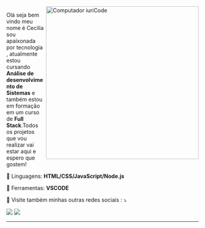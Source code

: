 <img src="https://raw.githubusercontent.com/MicaelliMedeiros/micaellimedeiros/master/image/computer-illustration.png" min-width="400px" max-width="400px" width="400px" align="right" alt="Computador iuriCode">

<p align="left"> 
 Olá seja bem vindo meu nome é Cecilia sou apaixonada por tecnologia , atualmente estou cursando <strong>Análise de desenvolvimento de Sistemas</strong> e  também estou em formação em um curso de <strong>Full Stack</strong>.Todos os projetos que vou realizar vai estar aqui e espero que gostem! 
 
</p>

<p align="left">
  🦄 Linguagens: <strong>HTML/CSS/JavaScript/Node.js</strong>
</p>

<p align="left">
  💼 Ferramentas: <strong>VSCODE</strong>
</p>

<p align="left">
  💌 Visite também minhas outras redes sociais : ⤵️
</p>

<p align="left">
  <a href="#" alt="Gmail">
  <img src="https://img.shields.io/badge/-Gmail-FF0000?style=flat-square&labelColor=FF0000&logo=gmail&logoColor=white&link=https://mail.google.com/mail/u/1/#inbox" /></a>

  <a href="#" alt="Linkedin">
  <img src="https://img.shields.io/badge/-Linkedin-0e76a8?style=flat-square&logo=Linkedin&logoColor=white&link=https://www.linkedin.com/in/ceciliadsbatista/" /></a>

  


****
